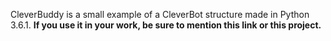 CleverBuddy is a small example of a CleverBot structure made in Python 3.6.1.
**If you use it in your work, be sure to mention this link or this project.**
